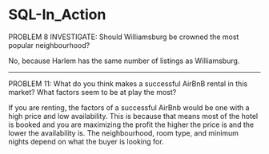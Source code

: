 # SQL-In_Action

PROBLEM 8 INVESTIGATE: Should Williamsburg be crowned the most popular neighbourhood? 

No, because Harlem has the same number of listings as Williamsburg.

_________________________________________________________________________________________________________________________________________________________________________________________________________________________

PROBLEM 11: What do you think makes a successful AirBnB rental in this market? What factors seem to be at play the most?

If you are renting, the factors of a successful AirBnb would be one with a high price and low availability. This is because that means most of the hotel is booked and you are maximizing the profit the higher the price is and the lower the availability is. The neighbourhood, room type, and minimum nights depend on what the buyer is looking for.

